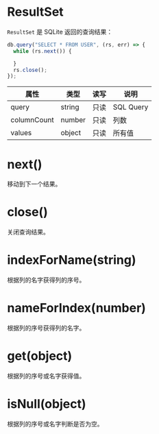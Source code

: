 # ResultSet

`ResultSet` 是 SQLite 返回的查询结果：

```js
db.query("SELECT * FROM USER", (rs, err) => {
  while (rs.next()) {

  }
  rs.close();
});
```

属性 | 类型 | 读写 | 说明
---|---|---|---
query | string | 只读 | SQL Query
columnCount | number | 只读 | 列数
values | object | 只读 | 所有值

# next()

移动到下一个结果。

# close()

关闭查询结果。

# indexForName(string)

根据列的名字获得列的序号。

# nameForIndex(number)

根据列的序号获得列的名字。

# get(object)

根据列的序号或名字获得值。

# isNull(object)

根据列的序号或名字判断是否为空。